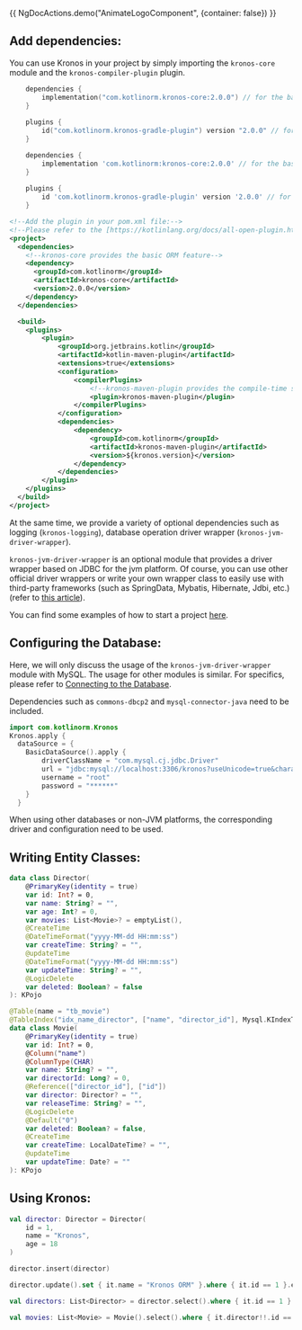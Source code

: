 {{ NgDocActions.demo("AnimateLogoComponent", {container: false}) }}

## Add dependencies:

You can use Kronos in your project by simply importing the `kronos-core` module and the `kronos-compiler-plugin` plugin.

```kotlin group="import" name="gradle(kts)" icon="gradlekts"
    dependencies {
        implementation("com.kotlinorm.kronos-core:2.0.0") // for the basic ORM feature
    }
    
    plugins {
        id("com.kotlinorm.kronos-gradle-plugin") version "2.0.0" // for the compile-time support
    }
```

```groovy group="import" name="gradle(groovy)" icon="gradle"
    dependencies {
        implementation 'com.kotlinorm:kronos-core:2.0.0' // for the basic ORM feature
    }
    
    plugins {
        id 'com.kotlinorm.kronos-gradle-plugin' version '2.0.0' // for the compile-time support
    }
```

```xml group="import" name="maven" icon="maven"
<!--Add the plugin in your pom.xml file:-->
<!--Please refer to the [https://kotlinlang.org/docs/all-open-plugin.html#maven] for the detailed information.-->
<project>
  <dependencies>
    <!--kronos-core provides the basic ORM feature-->
    <dependency>
      <groupId>com.kotlinorm</groupId>
      <artifactId>kronos-core</artifactId>
      <version>2.0.0</version>
    </dependency>
  </dependencies>

  <build>
    <plugins>
        <plugin>
            <groupId>org.jetbrains.kotlin</groupId>
            <artifactId>kotlin-maven-plugin</artifactId>
            <extensions>true</extensions>
            <configuration>
                <compilerPlugins>
                    <!--kronos-maven-plugin provides the compile-time support-->
                    <plugin>kronos-maven-plugin</plugin>
                </compilerPlugins>
            </configuration>
            <dependencies>
                <dependency>
                    <groupId>com.kotlinorm</groupId>
                    <artifactId>kronos-maven-plugin</artifactId>
                    <version>${kronos.version}</version>
                </dependency>
            </dependencies>
        </plugin>
    </plugins>
  </build>
</project>
```

At the same time, we provide a variety of optional dependencies such as logging (`kronos-logging`), database operation driver wrapper (`kronos-jvm-driver-wrapper`).

`kronos-jvm-driver-wrapper` is an optional module that provides a driver wrapper based on JDBC for the jvm platform. Of course, you can use other official driver wrappers or write your own wrapper class to easily use with third-party frameworks (such as SpringData, Mybatis, Hibernate, Jdbi, etc.) (refer to [this article](/documentation/en/plugin/datasource-wrapper-and-third-part-framework)).

You can find some examples of how to start a project [here](https://github.com/Kronos-orm?tab=repositories).

## Configuring the Database:

Here, we will only discuss the usage of the `kronos-jvm-driver-wrapper` module with MySQL. The usage for other modules is similar. For specifics, please refer to [Connecting to the Database](/documentation/en/database/connect-to-db).

Dependencies such as `commons-dbcp2` and `mysql-connector-java` need to be included.

```kotlin group="KronosConfig" name="KronosConfig.kt"
import com.kotlinorm.Kronos
Kronos.apply {
  dataSource = {
    BasicDataSource().apply {
        driverClassName = "com.mysql.cj.jdbc.Driver"
        url = "jdbc:mysql://localhost:3306/kronos?useUnicode=true&characterEncoding=utf-8&useSSL=false&serverTimezone=UTC"
        username = "root"
        password = "******"
    }
  }
```
When using other databases or non-JVM platforms, the corresponding driver and configuration need to be used.

## Writing Entity Classes:

```kotlin group="KPojo" name="Director.kt"
data class Director(
    @PrimaryKey(identity = true)
    var id: Int? = 0,
    var name: String? = "",
    var age: Int? = 0,
    var movies: List<Movie>? = emptyList(),
    @CreateTime
    @DateTimeFormat("yyyy-MM-dd HH:mm:ss")
    var createTime: String? = "",
    @updateTime
    @DateTimeFormat("yyyy-MM-dd HH:mm:ss")
    var updateTime: String? = "",
    @LogicDelete
    var deleted: Boolean? = false
): KPojo
```

```kotlin group="KPojo" name="Movie.kt"
@Table(name = "tb_movie")
@TableIndex("idx_name_director", ["name", "director_id"], Mysql.KIndexType.UNIQUE, Mysql.KIndexMethod.BTREE)
data class Movie(
    @PrimaryKey(identity = true)
    var id: Int? = 0,
    @Column("name")
    @ColumnType(CHAR)
    var name: String? = "",
    var directorId: Long? = 0,
    @Reference(["director_id"], ["id"])
    var director: Director? = "",
    var releaseTime: String? = "",
    @LogicDelete
    @Default("0")
    var deleted: Boolean? = false,
    @CreateTime
    var createTime: LocalDateTime? = "",
    @updateTime
    var updateTime: Date? = ""
): KPojo
```

## Using Kronos:

```kotlin group="Kronos" name="Kronos.kt"
val director: Director = Director(
    id = 1,
    name = "Kronos",
    age = 18
)

director.insert(director)

director.update().set { it.name = "Kronos ORM" }.where { it.id == 1 }.execute()

val directors: List<Director> = director.select().where { it.id == 1 }.queryList()

val movies: List<Movie> = Movie().select().where { it.director!!.id == director.id.value }.queryList()
```
